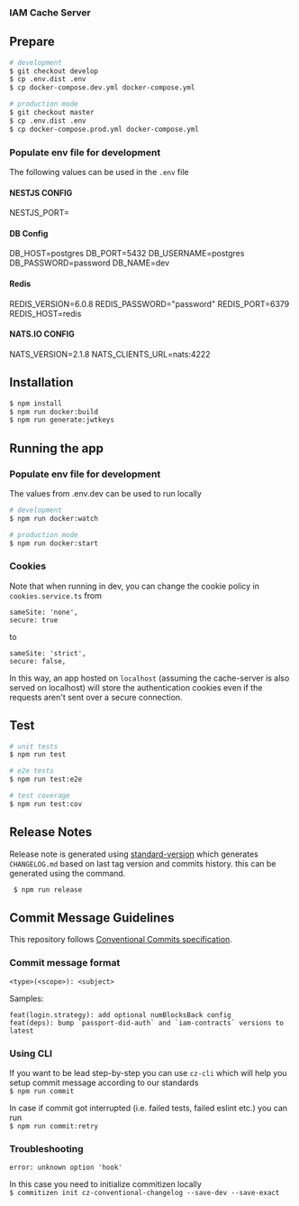 ### IAM Cache Server

## Prepare

```bash
# development
$ git checkout develop
$ cp .env.dist .env
$ cp docker-compose.dev.yml docker-compose.yml
```

```bash
# production mode
$ git checkout master
$ cp .env.dist .env
$ cp docker-compose.prod.yml docker-compose.yml
```

### Populate env file for development

The following values can be used in the `.env` file

#### NESTJS CONFIG

NESTJS_PORT=

#### DB Config

DB_HOST=postgres
DB_PORT=5432
DB_USERNAME=postgres
DB_PASSWORD=password
DB_NAME=dev

#### Redis

REDIS_VERSION=6.0.8
REDIS_PASSWORD="password"
REDIS_PORT=6379
REDIS_HOST=redis

#### NATS.IO CONFIG

NATS_VERSION=2.1.8
NATS_CLIENTS_URL=nats:4222

## Installation

```bash
$ npm install
$ npm run docker:build
$ npm run generate:jwtkeys
```

## Running the app

### Populate env file for development

The values from .env.dev can be used to run locally

```bash
# development
$ npm run docker:watch

# production mode
$ npm run docker:start
```

### Cookies

Note that when running in dev, you can change the cookie policy in
`cookies.service.ts` from

```
sameSite: 'none',
secure: true
```

to

```
sameSite: 'strict',
secure: false,
```

In this way, an app hosted on `localhost` (assuming the cache-server is also served on localhost)
will store the authentication cookies even if the requests aren't sent over a
secure connection.

## Test

```bash
# unit tests
$ npm run test

# e2e tests
$ npm run test:e2e

# test coverage
$ npm run test:cov
```

## Release Notes

Release note is generated using [standard-version](https://www.npmjs.com/package/standard-version) which generates
`CHANGELOG.md` based on last tag version and commits history.
this can be generated using the command.

```bash
 $ npm run release
```

## Commit Message Guidelines

This repository follows [Conventional Commits specification](https://www.conventionalcommits.org/en/v1.0.0/).

### Commit message format
`<type>(<scope>): <subject>`  

Samples:  
```
feat(login.strategy): add optional numBlocksBack config
feat(deps): bump `passport-did-auth` and `iam-contracts` versions to latest
```

### Using CLI
If you want to be lead step-by-step you can use `cz-cli` which will help you setup commit message according to our standards   
`$ npm run commit`  

In case if commit got interrupted (i.e. failed tests, failed eslint etc.) you can run  
`$ npm run commit:retry`

### Troubleshooting

`error: unknown option 'hook'`
  
In this case you need to initialize commitizen locally  
`$ commitizen init cz-conventional-changelog --save-dev --save-exact`
